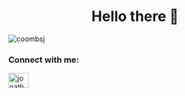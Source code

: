 <!---
coombsj/coombsj is a ✨ special ✨ repository because its `README.md` (this file) appears on your GitHub profile.
You can click the Preview link to take a look at your changes.
--->

<h1 align="center">Hello there 👋</h1>
<p align="left"> <img src="https://komarev.com/ghpvc/?username=coombsj&label=Profile%20views&color=0e75b6&style=flat" alt="coombsj" /> </p>

<h3 align="left">Connect with me:</h3>
<p align="left">
<a href="https://linkedin.com/in/jonathancoombs" target="blank"><img align="center" src="https://raw.githubusercontent.com/rahuldkjain/github-profile-readme-generator/master/src/images/icons/Social/linked-in-alt.svg" alt="jonathancoombs" height="30" width="40" /></a>
</p>
